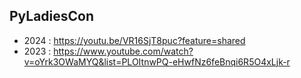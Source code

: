 ## PyLadiesCon
* 2024 : https://youtu.be/VR16SjT8puc?feature=shared
* 2023 : https://www.youtube.com/watch?v=oYrk3OWaMYQ&list=PLOItnwPQ-eHwfNz6feBnqi6R5O4xLjk-r
